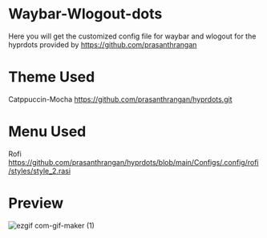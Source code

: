 # Waybar-Wlogout-dots
Here you will get the customized config file for waybar and wlogout for the hyprdots provided by https://github.com/prasanthrangan

# Theme Used 
Catppuccin-Mocha 
https://github.com/prasanthrangan/hyprdots.git

# Menu Used
Rofi 
https://github.com/prasanthrangan/hyprdots/blob/main/Configs/.config/rofi/styles/style_2.rasi

# Preview 
![ezgif com-gif-maker (1)](https://github.com/developer-vivek/Waybar-Wlogout-dots/assets/85994908/41443aa1-560d-4ec9-9550-78999e2db1de)

